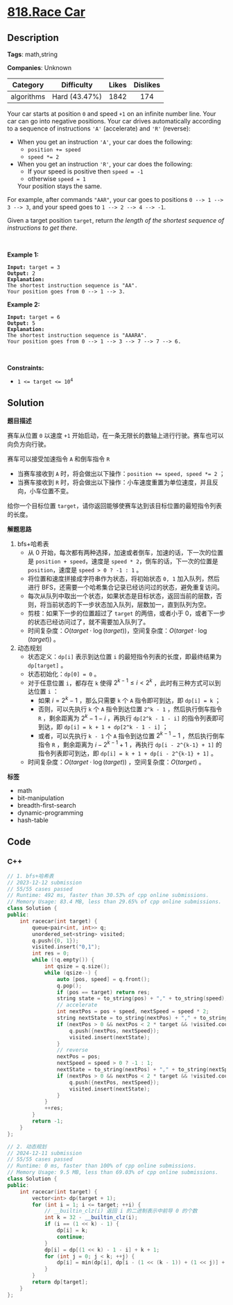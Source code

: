 # [818.Race Car](https://leetcode.com/problems/race-car/description/)

## Description

**Tags**: math,string

**Companies**: Unknown

|  Category  |  Difficulty   | Likes | Dislikes |
| :--------: | :-----------: | :---: | :------: |
| algorithms | Hard (43.47%) | 1842  |   174    |

<p>Your car starts at position <code>0</code> and speed <code>+1</code> on an infinite number line. Your car can go into negative positions. Your car drives automatically according to a sequence of instructions <code>&#39;A&#39;</code> (accelerate) and <code>&#39;R&#39;</code> (reverse):</p>
<ul>
  <li>When you get an instruction <code>&#39;A&#39;</code>, your car does the following:
  <ul>
    <li><code>position += speed</code></li>
    <li><code>speed *= 2</code></li>
  </ul>
  </li>
  <li>When you get an instruction <code>&#39;R&#39;</code>, your car does the following:
  <ul>
    <li>If your speed is positive then <code>speed = -1</code></li>
    <li>otherwise <code>speed = 1</code></li>
  </ul>
  Your position stays the same.</li>
</ul>
<p>For example, after commands <code>&quot;AAR&quot;</code>, your car goes to positions <code>0 --&gt; 1 --&gt; 3 --&gt; 3</code>, and your speed goes to <code>1 --&gt; 2 --&gt; 4 --&gt; -1</code>.</p>
<p>Given a target position <code>target</code>, return <em>the length of the shortest sequence of instructions to get there</em>.</p>
<p>&nbsp;</p>
<p><strong class="example">Example 1:</strong></p>
<pre><code><strong>Input:</strong> target = 3
<strong>Output:</strong> 2
<strong>Explanation:</strong>
The shortest instruction sequence is &quot;AA&quot;.
Your position goes from 0 --&gt; 1 --&gt; 3.</code></pre>
<p><strong class="example">Example 2:</strong></p>
<pre><code><strong>Input:</strong> target = 6
<strong>Output:</strong> 5
<strong>Explanation:</strong>
The shortest instruction sequence is &quot;AAARA&quot;.
Your position goes from 0 --&gt; 1 --&gt; 3 --&gt; 7 --&gt; 7 --&gt; 6.</code></pre>
<p>&nbsp;</p>
<p><strong>Constraints:</strong></p>
<ul>
  <li><code>1 &lt;= target &lt;= 10<sup>4</sup></code></li>
</ul>

## Solution

**题目描述**

赛车从位置 `0` 以速度 `+1` 开始启动，在一条无限长的数轴上进行行驶。赛车也可以向负方向行驶。

赛车可以接受加速指令 `A` 和倒车指令 `R`

- 当赛车接收到 `A` 时，将会做出以下操作：`position += speed, speed *= 2` ；
- 当赛车接收到 `R` 时，将会做出以下操作：小车速度重置为单位速度，并且反向，小车位置不变。

给你一个目标位置 `target`，请你返回能够使赛车达到该目标位置的最短指令列表的长度。

**解题思路**

1. bfs+哈希表
   - 从 0 开始，每次都有两种选择，加速或者倒车，加速的话，下一次的位置是 `position + speed`，速度是 `speed * 2`，倒车的话，下一次的位置是 `position`，速度是 `speed > 0 ? -1 : 1` 。
   - 将位置和速度拼接成字符串作为状态，将初始状态 `0, 1` 加入队列，然后进行 BFS，还需要一个哈希集合记录已经访问过的状态，避免重复访问。
   - 每次从队列中取出一个状态，如果状态是目标状态，返回当前的层数，否则，将当前状态的下一步状态加入队列，层数加一，直到队列为空。
   - 剪枝：如果下一步的位置超过了 `target` 的两倍，或者小于 0，或者下一步的状态已经访问过了，就不需要加入队列了。
   - 时间复杂度：$O(target \cdot \log(target))$，空间复杂度：$O(target \cdot \log(target))$ 。
2. 动态规划
   - 状态定义：`dp[i]` 表示到达位置 `i` 的最短指令列表的长度，即最终结果为 `dp[target]` 。
   - 状态初始化：`dp[0] = 0` 。
   - 对于任意位置 `i`，都存在 `k` 使得 $2^{k-1} \leq i < 2^k$ ，此时有三种方式可以到达位置 `i` ：
     - 如果 $i = 2^k - 1$ ，那么只需要 `k` 个 `A` 指令即可到达，即 `dp[i] = k` ；
     - 否则，可以先执行 `k` 个 `A` 指令到达位置 `2^k - 1` ，然后执行倒车指令 `R` ，剩余距离为 $2^k - 1 - i$ ，再执行 `dp[2^k - 1 - i]` 的指令列表即可到达，即 `dp[i] = k + 1 + dp[2^k - 1 - i]` ；
     - 或者，可以先执行 `k - 1` 个 `A` 指令到达位置 $2^{k-1} - 1$ ，然后执行倒车指令 `R` ，剩余距离为 $i - 2^{k-1} + 1$ ，再执行 `dp[i - 2^{k-1} + 1]` 的指令列表即可到达，即 `dp[i] = k + 1 + dp[i - 2^{k-1} + 1]` 。
   - 时间复杂度：$O(target \cdot \log(target))$ ，空间复杂度：$O(target)$ 。

**标签**

- math
- bit-manipulation
- breadth-first-search
- dynamic-programming
- hash-table

<!-- code start -->
## Code

### C++

```cpp
// 1. bfs+哈希表
// 2023-12-12 submission
// 55/55 cases passed
// Runtime: 492 ms, faster than 30.53% of cpp online submissions.
// Memory Usage: 83.4 MB, less than 29.65% of cpp online submissions.
class Solution {
public:
    int racecar(int target) {
        queue<pair<int, int>> q;
        unordered_set<string> visited;
        q.push({0, 1});
        visited.insert("0,1");
        int res = 0;
        while (!q.empty()) {
            int qsize = q.size();
            while (qsize--) {
                auto [pos, speed] = q.front();
                q.pop();
                if (pos == target) return res;
                string state = to_string(pos) + "," + to_string(speed);
                // accelerate
                int nextPos = pos + speed, nextSpeed = speed * 2;
                string nextState = to_string(nextPos) + "," + to_string(nextSpeed);
                if (nextPos > 0 && nextPos < 2 * target && !visited.count(nextState)) {
                    q.push({nextPos, nextSpeed});
                    visited.insert(nextState);
                }
                // reverse
                nextPos = pos;
                nextSpeed = speed > 0 ? -1 : 1;
                nextState = to_string(nextPos) + "," + to_string(nextSpeed);
                if (nextPos > 0 && nextPos < 2 * target && !visited.count(nextState)) {
                    q.push({nextPos, nextSpeed});
                    visited.insert(nextState);
                }
            }
            ++res;
        }
        return -1;
    }
};
```

```cpp
// 2. 动态规划
// 2024-12-11 submission
// 55/55 cases passed
// Runtime: 0 ms, faster than 100% of cpp online submissions.
// Memory Usage: 9.5 MB, less than 69.03% of cpp online submissions.
class Solution {
public:
    int racecar(int target) {
        vector<int> dp(target + 1);
        for (int i = 1; i <= target; ++i) {
            // __builtin_clz(i) 返回 i 的二进制表示中前导 0 的个数
            int k = 32 - __builtin_clz(i);
            if (i == (1 << k) - 1) {
                dp[i] = k;
                continue;
            }
            dp[i] = dp[(1 << k) - 1 - i] + k + 1;
            for (int j = 0; j < k; ++j) {
                dp[i] = min(dp[i], dp[i - (1 << (k - 1)) + (1 << j)] + k - 1 + j + 2);
            }
        }
        return dp[target];
    }
};
```

<!-- code end -->
